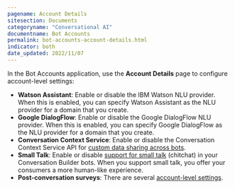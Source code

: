 ```yaml
---
pagename: Account Details
sitesection: Documents
categoryname: "Conversational AI"
documentname: Bot Accounts
permalink: bot-accounts-account-details.html
indicator: both
date_updated: 2022/11/07
---
```


In the Bot Accounts application, use the **Account Details** page to configure account-level settings:

* **Watson Assistant**: Enable or disable the IBM Watson NLU provider. When this is enabled, you can specify Watson Assistant as the NLU provider for a domain that you create.
* **Google DialogFlow**: Enable or disable the Google DialogFlow NLU provider. When this is enabled, you can specify Google DialogFlow as the NLU provider for a domain that you create.
* **Conversation Context Service**: Enable or disable the Conversation Context Service API for [custom data sharing across bots](conversation-builder-scripting-functions-manage-the-conversation-context-service.html).
* **Small Talk**: Enable or disable [support for small talk](conversation-builder-best-practices-support-small-talk.html) (chitchat) in your Conversation Builder bots. When you support small talk, you offer your consumers a more human-like experience.
* **Post-conversation surveys**: There are several [account-level settings](conversation-builder-bots-post-conversation-survey-bots.html#configure-account-level-settings).